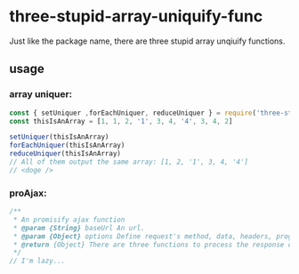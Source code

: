 # three-stupid-array-uniquify-func

Just like the package name, there are three stupid array unqiuify functions.

## usage

### array uniquer:

```js
const { setUniquer ,forEachUniquer, reduceUniquer } = require('three-stupid-array-uniquify-func')
const thisIsAnArray = [1, 1, 2, '1', 3, 4, '4', 3, 4, 2]

setUniquer(thisIsAnArray)
forEachUniquer(thisIsAnArray)
reduceUniquer(thisIsAnArray)
// All of them output the same array: [1, 2, '1', 3, 4, '4']
// <doge />
```

### proAjax:

```js
/**
 * An promisify ajax function
 * @param {String} baseUrl An url.
 * @param {Object} options Define request's method, data, headers, progress tag...(unfinish)
 * @return {Object} There are three functions to process the response data into text,json and blob.
 */
// I'm lazy...
```
